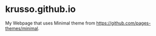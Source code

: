 # krusso.github.io
My Webpage that uses Minimal theme from https://github.com/pages-themes/minimal.
